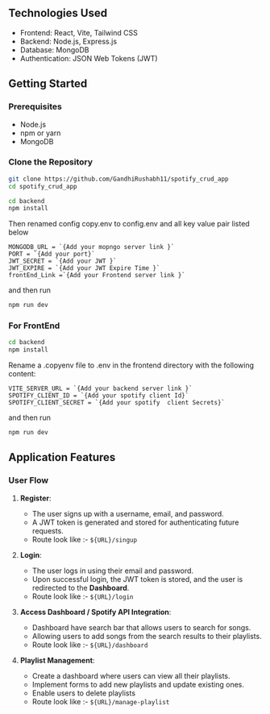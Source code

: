 ## Technologies Used

- Frontend: React, Vite, Tailwind CSS
- Backend: Node.js, Express.js
- Database: MongoDB
- Authentication: JSON Web Tokens (JWT)

## Getting Started

### Prerequisites

- Node.js 
- npm or yarn
- MongoDB

### Clone the Repository

```bash
git clone https://github.com/GandhiRushabh11/spotify_crud_app
cd spotify_crud_app
```

```bash
cd backend
npm install
```

Then renamed config copy.env to config.env and all key value pair listed below
```ENV
MONGODB_URL = `{Add your mopngo server link }`
PORT = `{Add your port}`
JWT_SECRET = `{Add your JWT }`
JWT_EXPIRE = `{Add your JWT Expire Time }`
frontEnd_Link =`{Add your Frontend server link }`
```
and then run

``` bash
npm run dev

```

### For FrontEnd 

```bash
cd backend
npm install
```

Rename a .copyenv file to .env in the frontend directory with the following content:
```ENV
VITE_SERVER_URL = `{Add your backend server link }`
SPOTIFY_CLIENT_ID = `{Add your spotify client Id}`
SPOTIFY_CLIENT_SECRET = `{Add your spotify  client Secrets}`
```
and then run 

```bash
npm run dev
```

## Application Features

### User Flow

1. **Register**: 
   - The user signs up with a username, email, and password.
   - A JWT token is generated and stored for authenticating future requests.
   - Route look like :- `${URL}/singup`
2. **Login**: 
   - The user logs in using their email and password.
   - Upon successful login, the JWT token is stored, and the user is redirected to the **Dashboard**.
   - Route look like :- `${URL}/login`

3. **Access Dashboard / Spotify API Integration**:
   - Dashboard have search bar that allows users to search for songs.
   - Allowing users to add songs from the search results to their playlists.
   - Route look like :- `${URL}/dashboard`
     
3. **Playlist Management**:
   - Create a dashboard where users can view all their playlists.
   - Implement forms to add new playlists and update existing ones.
   - Enable users to delete playlists
   - Route look like :- `${URL}/manage-playlist`



